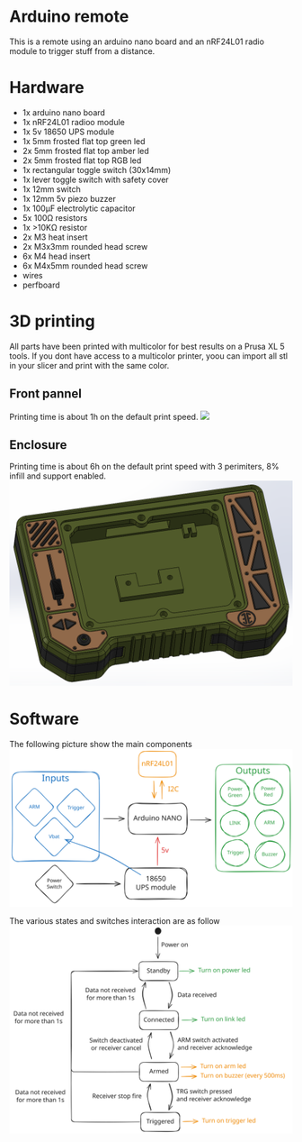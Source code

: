 # Arduino remote
This is a remote using an arduino nano board and an nRF24L01 radio module to trigger stuff from a distance.

# Hardware
- 1x arduino nano board
- 1x nRF24L01 radioo module
- 1x 5v 18650 UPS module
- 1x 5mm frosted flat top green led
- 2x 5mm frosted flat top amber led
- 2x 5mm frosted flat top RGB led
- 1x rectangular toggle switch (30x14mm)
- 1x lever toggle switch with safety cover
- 1x 12mm switch
- 1x 12mm 5v piezo buzzer
- 1x 100µF electrolytic capacitor
- 5x 100Ω resistors
- 1x >10KΩ resistor
- 2x M3 heat insert
- 2x M3x3mm rounded head screw
- 6x M4 head insert
- 6x M4x5mm rounded head screw
- wires
- perfboard

# 3D printing
All parts have been printed with multicolor for best results on a Prusa XL 5 tools.
If you dont have access to a multicolor printer, yoou can import all stl in your slicer and print with the same color.

## Front pannel
Printing time is about 1h on the default print speed.
<img src="./front_pannel.png">

## Enclosure
Printing time is about 6h on the default print speed with 3 perimiters, 8% infill and support enabled.
<img src="./enclosure.png">

# Software
The following picture show the main components
<img src="./remote_block_diagram.svg">

The various states and switches interaction are as follow
<img src="./remote_state_diagram.svg">
